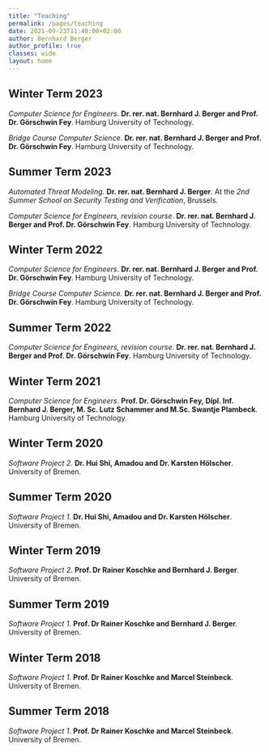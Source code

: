 ```yaml
---
title: "Teaching"
permalink: /pages/teaching
date: 2021-09-23T11:40:00+02:00
author: Bernhard Berger
author_profile: true
classes: wide
layout: home
---
```

## Winter Term 2023
_Computer Science for Engineers_. **Dr. rer. nat. Bernhard  J. Berger
and Prof. Dr. Görschwin Fey**. Hamburg University of Technology. 

_Bridge Course Computer Science_. **Dr. rer. nat. Bernhard  J. Berger
and Prof. Dr. Görschwin Fey**. Hamburg University of Technology. 

## Summer Term 2023
_Automated Threat Modeling_. **Dr. rer. nat. Bernhard J. Berger**. At
the _2nd Summer School on Security Testing and Verification_, Brussels.

_Computer Science for Engineers, revision course_. **Dr. rer. nat.
Bernhard  J. Berger and Prof. Dr. Görschwin Fey**. Hamburg University
of Technology. 

## Winter Term 2022
_Computer Science for Engineers_. **Dr. rer. nat. Bernhard  J. Berger
and Prof. Dr. Görschwin Fey**. Hamburg University of Technology. 

_Bridge Course Computer Science_. **Dr. rer. nat. Bernhard  J. Berger
and Prof. Dr. Görschwin Fey**. Hamburg University of Technology. 

## Summer Term 2022
_Computer Science for Engineers, revision course_. **Dr. rer. nat.
Bernhard  J. Berger and Prof. Dr. Görschwin Fey**. Hamburg University
of Technology. 

## Winter Term 2021
_Computer Science for Engineers_. **Prof. Dr. Görschwin Fey, Dipl. Inf.
Bernhard  J. Berger, M. Sc. Lutz Schammer and M.Sc. Swantje Plambeck**.
Hamburg University of Technology. 

## Winter Term 2020
_Software Project 2_. **Dr. Hui Shi, Amadou and Dr. Karsten Hölscher**. 
University of Bremen.

## Summer Term 2020
_Software Project 1_. **Dr. Hui Shi, Amadou and Dr. Karsten Hölscher**.
University of Bremen.

## Winter Term 2019
_Software Project 2_. **Prof. Dr Rainer Koschke and Bernhard J. Berger**.
University of Bremen.

## Summer Term 2019
_Software Project 1_. **Prof. Dr Rainer Koschke and Bernhard J. Berger**.
University of Bremen.

## Winter Term 2018
_Software Project 1_. **Prof. Dr Rainer Koschke and Marcel Steinbeck**.
University of Bremen.

## Summer Term 2018
_Software Project 1_. **Prof. Dr Rainer Koschke and Marcel Steinbeck**.
University of Bremen.
